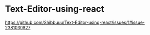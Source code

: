 # Text-Editor-using-react
https://github.com/Shibbuuu/Text-Editor-using-react/issues/1#issue-2381030827
